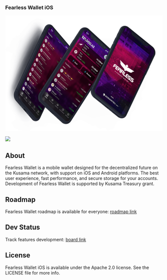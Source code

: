 ### Fearless Wallet iOS

![logo](/docs/fearlesswallet_promo.png)

[![](https://img.shields.io/twitter/follow/FearlessWallet?label=Follow&style=social)](https://twitter.com/FearlessWallet)

## About
Fearless Wallet is a mobile wallet designed for the decentralized future on the Kusama network, with support on iOS and Android platforms. The best user experience, fast performance, and secure storage for your accounts. Development of Fearless Wallet is supported by Kusama Treasury grant.

## Roadmap
Fearless Wallet roadmap is available for everyone: [roadmap link](https://soramitsucoltd.aha.io/shared/97bc3006ee3c1baa0598863615cf8d14)

## Dev Status
Track features development: [board link](https://soramitsucoltd.aha.io/shared/343e5db57d53398e3f26d0048158c4a2)

## License

Fearless Wallet iOS is available under the Apache 2.0 license. See the LICENSE file for more info.